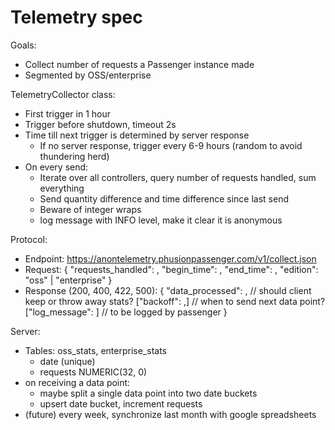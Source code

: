 # Telemetry spec

Goals:
- Collect number of requests a Passenger instance made
- Segmented by OSS/enterprise

TelemetryCollector class:
- First trigger in 1 hour
- Trigger before shutdown, timeout 2s
- Time till next trigger is determined by server response
	- If no server response, trigger every 6-9 hours (random to avoid thundering herd)
- On every send:
	- Iterate over all controllers, query number of requests handled, sum everything
	- Send quantity difference and time difference since last send
	- Beware of integer wraps
	- log message with INFO level, make it clear it is anonymous

Protocol:
- Endpoint: https://anontelemetry.phusionpassenger.com/v1/collect.json
- Request: {
	"requests_handled": <number>,
	"begin_time": <timestamp>,
	"end_time": <timestamp>,
	"edition": "oss" | "enterprise"
}
- Response (200, 400, 422, 500): {
	"data_processed": <boolean>, // should client keep or throw away stats?
	["backoff": <seconds>,] // when to send next data point?
	["log_message": <string>] // to be logged by passenger
}

Server:
- Tables: oss_stats, enterprise_stats
	- date (unique)
	- requests NUMERIC(32, 0)
- on receiving a data point:
	- maybe split a single data point into two date buckets
	- upsert date bucket, increment requests
- (future) every week, synchronize last month with google spreadsheets
